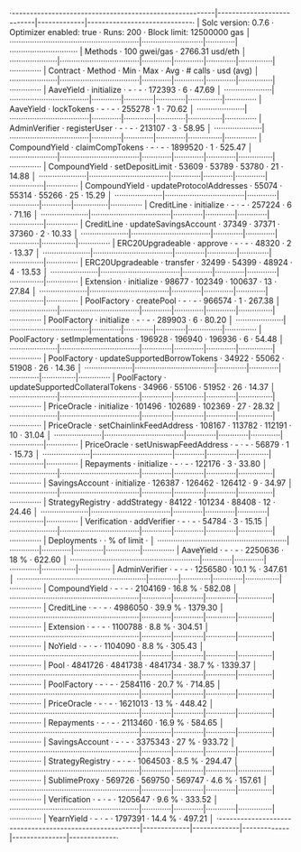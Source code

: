 ·--------------------------------------------------------|---------------------------|-------------|-----------------------------·
|                  Solc version: 0.7.6                   ·  Optimizer enabled: true  ·  Runs: 200  ·  Block limit: 12500000 gas  │
·························································|···························|·············|······························
|  Methods                                               ·              100 gwei/gas               ·       2766.31 usd/eth       │
·····················|···································|·············|·············|·············|···············|··············
|  Contract          ·  Method                           ·  Min        ·  Max        ·  Avg        ·  # calls      ·  usd (avg)  │
·····················|···································|·············|·············|·············|···············|··············
|  AaveYield         ·  initialize                       ·          -  ·          -  ·     172393  ·            6  ·      47.69  │
·····················|···································|·············|·············|·············|···············|··············
|  AaveYield         ·  lockTokens                       ·          -  ·          -  ·     255278  ·            1  ·      70.62  │
·····················|···································|·············|·············|·············|···············|··············
|  AdminVerifier     ·  registerUser                     ·          -  ·          -  ·     213107  ·            3  ·      58.95  │
·····················|···································|·············|·············|·············|···············|··············
|  CompoundYield     ·  claimCompTokens                  ·          -  ·          -  ·    1899520  ·            1  ·     525.47  │
·····················|···································|·············|·············|·············|···············|··············
|  CompoundYield     ·  setDepositLimit                  ·      53609  ·      53789  ·      53780  ·           21  ·      14.88  │
·····················|···································|·············|·············|·············|···············|··············
|  CompoundYield     ·  updateProtocolAddresses          ·      55074  ·      55314  ·      55266  ·           25  ·      15.29  │
·····················|···································|·············|·············|·············|···············|··············
|  CreditLine        ·  initialize                       ·          -  ·          -  ·     257224  ·            6  ·      71.16  │
·····················|···································|·············|·············|·············|···············|··············
|  CreditLine        ·  updateSavingsAccount             ·      37349  ·      37371  ·      37360  ·            2  ·      10.33  │
·····················|···································|·············|·············|·············|···············|··············
|  ERC20Upgradeable  ·  approve                          ·          -  ·          -  ·      48320  ·            2  ·      13.37  │
·····················|···································|·············|·············|·············|···············|··············
|  ERC20Upgradeable  ·  transfer                         ·      32499  ·      54399  ·      48924  ·            4  ·      13.53  │
·····················|···································|·············|·············|·············|···············|··············
|  Extension         ·  initialize                       ·      98677  ·     102349  ·     100637  ·           13  ·      27.84  │
·····················|···································|·············|·············|·············|···············|··············
|  PoolFactory       ·  createPool                       ·          -  ·          -  ·     966574  ·            1  ·     267.38  │
·····················|···································|·············|·············|·············|···············|··············
|  PoolFactory       ·  initialize                       ·          -  ·          -  ·     289903  ·            6  ·      80.20  │
·····················|···································|·············|·············|·············|···············|··············
|  PoolFactory       ·  setImplementations               ·     196928  ·     196940  ·     196936  ·            6  ·      54.48  │
·····················|···································|·············|·············|·············|···············|··············
|  PoolFactory       ·  updateSupportedBorrowTokens      ·      34922  ·      55062  ·      51908  ·           26  ·      14.36  │
·····················|···································|·············|·············|·············|···············|··············
|  PoolFactory       ·  updateSupportedCollateralTokens  ·      34966  ·      55106  ·      51952  ·           26  ·      14.37  │
·····················|···································|·············|·············|·············|···············|··············
|  PriceOracle       ·  initialize                       ·     101496  ·     102689  ·     102369  ·           27  ·      28.32  │
·····················|···································|·············|·············|·············|···············|··············
|  PriceOracle       ·  setChainlinkFeedAddress          ·     108167  ·     113782  ·     112191  ·           10  ·      31.04  │
·····················|···································|·············|·············|·············|···············|··············
|  PriceOracle       ·  setUniswapFeedAddress            ·          -  ·          -  ·      56879  ·            1  ·      15.73  │
·····················|···································|·············|·············|·············|···············|··············
|  Repayments        ·  initialize                       ·          -  ·          -  ·     122176  ·            3  ·      33.80  │
·····················|···································|·············|·············|·············|···············|··············
|  SavingsAccount    ·  initialize                       ·     126387  ·     126462  ·     126412  ·            9  ·      34.97  │
·····················|···································|·············|·············|·············|···············|··············
|  StrategyRegistry  ·  addStrategy                      ·      84122  ·     101234  ·      88408  ·           12  ·      24.46  │
·····················|···································|·············|·············|·············|···············|··············
|  Verification      ·  addVerifier                      ·          -  ·          -  ·      54784  ·            3  ·      15.15  │
·····················|···································|·············|·············|·············|···············|··············
|  Deployments                                           ·                                         ·  % of limit   ·             │
·························································|·············|·············|·············|···············|··············
|  AaveYield                                             ·          -  ·          -  ·    2250636  ·         18 %  ·     622.60  │
·························································|·············|·············|·············|···············|··············
|  AdminVerifier                                         ·          -  ·          -  ·    1256580  ·       10.1 %  ·     347.61  │
·························································|·············|·············|·············|···············|··············
|  CompoundYield                                         ·          -  ·          -  ·    2104169  ·       16.8 %  ·     582.08  │
·························································|·············|·············|·············|···············|··············
|  CreditLine                                            ·          -  ·          -  ·    4986050  ·       39.9 %  ·    1379.30  │
·························································|·············|·············|·············|···············|··············
|  Extension                                             ·          -  ·          -  ·    1100788  ·        8.8 %  ·     304.51  │
·························································|·············|·············|·············|···············|··············
|  NoYield                                               ·          -  ·          -  ·    1104090  ·        8.8 %  ·     305.43  │
·························································|·············|·············|·············|···············|··············
|  Pool                                                  ·    4841726  ·    4841738  ·    4841734  ·       38.7 %  ·    1339.37  │
·························································|·············|·············|·············|···············|··············
|  PoolFactory                                           ·          -  ·          -  ·    2584116  ·       20.7 %  ·     714.85  │
·························································|·············|·············|·············|···············|··············
|  PriceOracle                                           ·          -  ·          -  ·    1621013  ·         13 %  ·     448.42  │
·························································|·············|·············|·············|···············|··············
|  Repayments                                            ·          -  ·          -  ·    2113460  ·       16.9 %  ·     584.65  │
·························································|·············|·············|·············|···············|··············
|  SavingsAccount                                        ·          -  ·          -  ·    3375343  ·         27 %  ·     933.72  │
·························································|·············|·············|·············|···············|··············
|  StrategyRegistry                                      ·          -  ·          -  ·    1064503  ·        8.5 %  ·     294.47  │
·························································|·············|·············|·············|···············|··············
|  SublimeProxy                                          ·     569726  ·     569750  ·     569747  ·        4.6 %  ·     157.61  │
·························································|·············|·············|·············|···············|··············
|  Verification                                          ·          -  ·          -  ·    1205647  ·        9.6 %  ·     333.52  │
·························································|·············|·············|·············|···············|··············
|  YearnYield                                            ·          -  ·          -  ·    1797391  ·       14.4 %  ·     497.21  │
·--------------------------------------------------------|-------------|-------------|-------------|---------------|-------------·